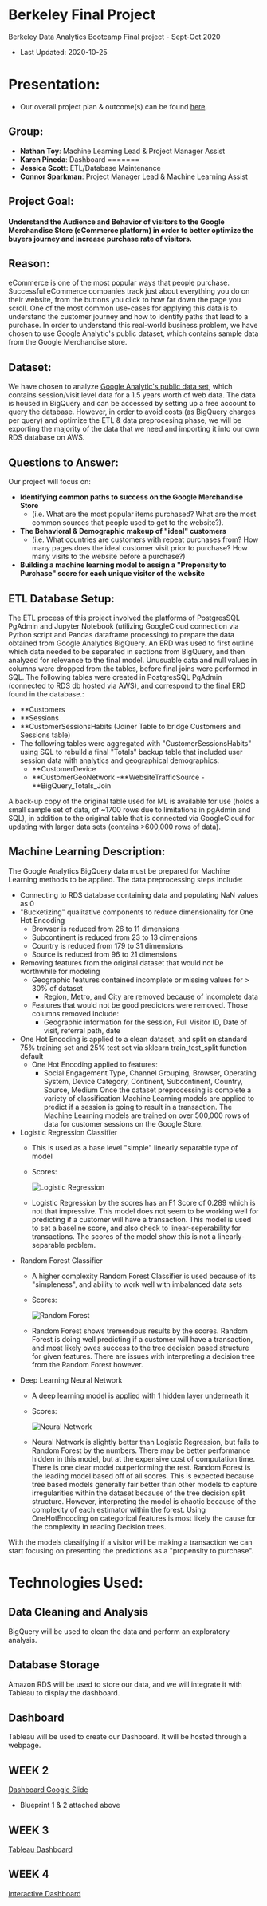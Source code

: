 # Berkeley Final Project
Berkeley Data Analytics Bootcamp Final project - Sept-Oct 2020

- Last Updated: 2020-10-25


# Presentation:
- Our overall project plan & outcome(s) can be found [here](https://docs.google.com/presentation/d/1IJwm4imWicTFp8LapvV8N88eyIyjYjRl-6_hksx4jWI/edit?usp=sharing).

## Group:
- **Nathan Toy**: Machine Learning Lead & Project Manager Assist
- **Karen Pineda**: Dashboard
=======
- **Jessica Scott**: ETL/Database Maintenance
- **Connor Sparkman**: Project Manager Lead & Machine Learning Assist

## Project Goal:
 #### Understand the Audience and Behavior of visitors to the Google Merchandise Store (eCommerce platform) in order to better optimize the buyers journey and increase purchase rate of visitors.

## Reason:
eCommerce is one of the most popular ways that people purchase. Successful eCommerce companies track just about everything you do on their website, from the buttons you click to how far down the page you scroll. One of the most common use-cases for applying this data is to understand the customer journey and how to identify paths that lead to a purchase. 
In order to understand this real-world business problem, we have chosen to use Google Analytic's public dataset, which contains sample data from the Google Merchandise store.

## Dataset:
We have chosen to analyze [Google Analytic's public data set](https://support.google.com/analytics/answer/7586738?hl=en), which contains session/visit level data for a 1.5 years worth of web data. The data is housed in BigQuery and can be accessed by setting up a free account to query the database.
However, in order to avoid costs (as BigQuery charges per query) and optimize the ETL & data preprocesing phase, we will be exporting the majority of the data that we need and importing it into our own RDS database on AWS.

## Questions to Answer:
Our project will focus on:
- **Identifying common paths to success on the Google Merchandise Store**
  - (i.e. What are the most popular items purchased? What are the most common sources that people used to get to the website?). 
- **The Behavioral & Demographic makeup of "ideal" customers**
  - (i.e. What countries are customers with repeat purchases from? How many pages does the ideal customer visit prior to purchase? How many visits to the website before a purchase?)
- **Building a machine learning model to assign a "Propensity to Purchase" score for each unique visitor of the website**

## ETL Database Setup:
The ETL process of this project involved the platforms of PostgresSQL PgAdmin and Jupyter Notebook (utilizing GoogleCloud connection via Python script and Pandas dataframe processing) to prepare the data obtained from Google Analytics BigQuery. An ERD was used to first outline which data needed to be separated in sections from BigQuery, and then analyzed for relevance to the final model. Unusuable data and null values in columns were dropped from the tables, before final joins were performed in SQL. The following tables were created in PostgresSQL PgAdmin (connected to RDS db hosted via AWS), and correspond to the final ERD found in the database.:
  - **Customers
  - **Sessions
  - **CustomerSessionsHabits (Joiner Table to bridge Customers and Sessions table)
   - The following tables were aggregated with "CustomerSessionsHabits" using SQL to rebuild a final "Totals" backup table that included user session data with analytics and geographical demographics:
       - **CustomerDevice
       - **CustomerGeoNetwork
       -**WebsiteTrafficSource
       -**BigQuery_Totals_Join
   
A back-up copy of the original table used for ML is available for use (holds a small sample set of data, of ~1700 rows due to limitations in pgAdmin and SQL), in addition to the original table that is connected via GoogleCloud for updating with larger data sets (contains >600,000 rows of data). 

## Machine Learning Description:
The Google Analytics BigQuery data must be prepared for Machine Learning methods to be applied. The data preprocessing steps include:
 - Connecting to RDS database containing data and populating NaN values as 0
 - "Bucketizing" qualitative components to reduce dimensionality for One Hot Encoding
   - Browser is reduced from 26 to 11 dimensions
   - Subcontinent is reduced from 23 to 13 dimensions
   - Country is reduced from 179 to 31 dimensions
   - Source is reduced from 96 to 21 dimensions
 - Removing features from the original dataset that would not be worthwhile for modeling
   - Geographic features contained incomplete or missing values for > 30% of dataset 
     -  Region, Metro, and City are removed because of incomplete data
   - Features that would not be good predictors were removed. Those columns removed include:
     - Geographic information for the session, Full Visitor ID, Date of visit, referral path, date  
 - One Hot Encoding is applied to a clean dataset, and split on standard 75% training set and 25% test set via sklearn train_test_split function default
   - One Hot Encoding applied to features:
     - Social Engagement Type, Channel Grouping, Browser, Operating System, Device Category, Continent, Subcontinent, Country, Source, Medium
Once the dataset preprocessing is complete a variety of classification Machine Learning models are applied to predict if a session is going to result in a transaction. The Machine Learning models are trained on over 500,000 rows of data for customer sessions on the Google Store.
 - Logistic Regression Classifier
   - This is used as a base level "simple" linearly separable type of model
   - Scores:
   
      ![Logistic Regression](https://github.com/csparkma/berkeley-final-project/blob/n-toy-working-branch/Resources/Logistic_Regression_Confusion_Matrix.PNG)
   - Logistic Regression by the scores has an F1 Score of 0.289 which is not that impressive. This model does not seem to be working well for predicting if a customer will have a transaction. This model is used to set a baseline score, and also check to linear-seperability for transactions. The scores of the model show this is not a linearly-separable problem.  
 - Random Forest Classifier
   - A higher complexity Random Forest Classifier is used because of its "simpleness", and ability to work well with imbalanced data sets
   - Scores:
    
      ![Random Forest](https://github.com/csparkma/berkeley-final-project/blob/n-toy-working-branch/Resources/Random_Forest_Confusion_Matrix.PNG)
   - Random Forest shows tremendous results by the scores. Random Forest is doing well predicting if a customer will have a transaction, and most likely owes success to the tree decision based structure for given features. There are issues with interpreting a decision tree from the Random Forest however. 
 - Deep Learning Neural Network
   - A deep learning model is applied with 1 hidden layer underneath it
   - Scores: 
   
      ![Neural Network](https://github.com/csparkma/berkeley-final-project/blob/n-toy-working-branch/Resources/Neural_Network_Confusion_Matrix.png)
   - Neural Network is slightly better than Logistic Regression, but fails to Random Forest by the numbers. There may be better performance hidden in this model, but at the expensive cost of computation time. 
There is one clear model outperforming the rest. Random Forest is the leading model based off of all scores. This is expected because tree based models generally fair better than other models to capture irregularities within the dataset because of the tree decision split structure. However, interpreting the model is chaotic because of the complexity of each estimator within the forest. Using OneHotEncoding on categorical features is most likely the cause for the complexity in reading Decision trees.  
 
With the models classifying if a visitor will be making a transaction we can start focusing on presenting the predictions as a "propensity to purchase".

# Technologies Used:
## Data Cleaning and Analysis
BigQuery will be used to clean the data and perform an exploratory analysis.
 
## Database Storage
 Amazon RDS will be used to store our data, and we will integrate it with Tableau to display the dashboard.

## Dashboard
Tableau will be used to create our Dashboard. It will be hosted through a webpage. 


## WEEK 2 
[Dashboard Google Slide](https://docs.google.com/presentation/d/1U8UInYX9gbfdw8o_efzpRncUv3fY-gJfF8pdPaCVu8A/edit?usp=sharing)

- Blueprint 1 & 2 attached above  

## WEEK 3
[Tableau Dashboard](https://public.tableau.com/shared/92WF9ZBZ6?:display_count=y&:origin=viz_share_link)

## WEEK 4
[Interactive Dashboard](https://csparkma.github.io/berkeley-final-project/)
